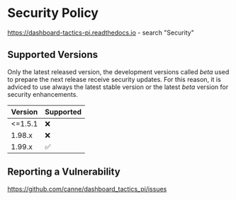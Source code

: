# Security Policy

https://dashboard-tactics-pi.readthedocs.io - search "Security"

## Supported Versions

Only the latest released version, the development versions called _beta_ used to prepare the next release receive security updates.
For this reason, it is adviced to use always the latest stable version or the latest _beta_ version for security enhancements.

| Version | Supported          |
| ------- | ------------------ |
| <=1.5.1 | :x:                |
| 1.98.x  | :x:                |
| 1.99.x  | :white_check_mark: |


## Reporting a Vulnerability

https://github.com/canne/dashboard_tactics_pi/issues

